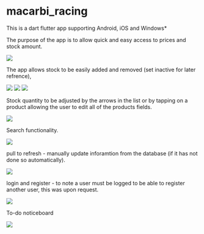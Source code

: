 # macarbi_racing

This is a dart flutter app supporting Android, iOS and Windows*

The purpose of the app is to allow quick and easy access to prices and stock amount.

![](demoAssets/home.gif)


The app allows stock to be easily added and removed (set inactive for later refrence), 

![](demoAssets/add.gif)
![](demoAssets/delete.gif)
![](demoAssets/inactive.gif)


Stock quantity to be adjusted by the arrows in the list or by tapping on a product allowing the user to edit all of the products fields.

![](demoAssets/qty.gif)


Search functionality.

![](demoAssets/search.gif)


pull to refresh - manually update inforamtion from the database (if it has not done so automatically).

![](demoAssets/refresh.gif)


login and register - to note a user must be logged to be able to register another user, this was upon request. 

![](demoAssets/login.gif)


To-do noticeboard 

![](demoAssets/todo.gif)
